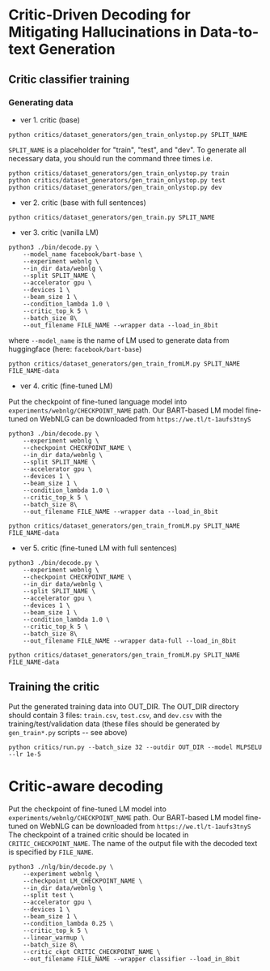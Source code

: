 # Critic-Driven Decoding for Mitigating Hallucinations in Data-to-text Generation

## Critic classifier training
### Generating data

- ver 1. critic (base)
```
python critics/dataset_generators/gen_train_onlystop.py SPLIT_NAME
```
`SPLIT_NAME` is a placeholder for "train", "test", and "dev". To generate all necessary data, you should run the command three times i.e.
```
python critics/dataset_generators/gen_train_onlystop.py train
python critics/dataset_generators/gen_train_onlystop.py test
python critics/dataset_generators/gen_train_onlystop.py dev
```

- ver 2. critic (base with full sentences)
```
python critics/dataset_generators/gen_train.py SPLIT_NAME 
```
- ver 3. critic (vanilla LM)
```
python3 ./bin/decode.py \
    --model_name facebook/bart-base \
    --experiment webnlg \
    --in_dir data/webnlg \
    --split SPLIT_NAME \
    --accelerator gpu \
    --devices 1 \
    --beam_size 1 \
    --condition_lambda 1.0 \
    --critic_top_k 5 \
    --batch_size 8\
    --out_filename FILE_NAME --wrapper data --load_in_8bit
 ```
where `--model_name` is the name of LM used to generate data from huggingface (here: `facebook/bart-base`)
```
python critics/dataset_generators/gen_train_fromLM.py SPLIT_NAME FILE_NAME-data
```
- ver 4. critic (fine-tuned LM)

Put the checkpoint of fine-tuned language model into `experiments/webnlg/CHECKPOINT_NAME` path. Our BART-based LM model fine-tuned on WebNLG can be downloaded from `https://we.tl/t-1aufs3tnyS`
```
python3 ./bin/decode.py \
    --experiment webnlg \
    --checkpoint CHECKPOINT_NAME \
    --in_dir data/webnlg \
    --split SPLIT_NAME \
    --accelerator gpu \
    --devices 1 \
    --beam_size 1 \
    --condition_lambda 1.0 \
    --critic_top_k 5 \
    --batch_size 8\
    --out_filename FILE_NAME --wrapper data --load_in_8bit

python critics/dataset_generators/gen_train_fromLM.py SPLIT_NAME FILE_NAME-data
```
- ver 5. critic (fine-tuned LM with full sentences)
```
python3 ./bin/decode.py \
    --experiment webnlg \ 
    --checkpoint CHECKPOINT_NAME \
    --in_dir data/webnlg \
    --split SPLIT_NAME \
    --accelerator gpu \
    --devices 1 \
    --beam_size 1 \
    --condition_lambda 1.0 \
    --critic_top_k 5 \
    --batch_size 8\
    --out_filename FILE_NAME --wrapper data-full --load_in_8bit

python critics/dataset_generators/gen_train_fromLM.py SPLIT_NAME FILE_NAME-data
```
## Training the critic
Put the generated training data into OUT_DIR. The OUT_DIR directory should contain 3 files: `train.csv`, `test.csv`, and `dev.csv` with the training/test/validation data (these files should be generated by `gen_train*.py` scripts -- see above)
```
python critics/run.py --batch_size 32 --outdir OUT_DIR --model MLPSELU --lr 1e-5
```

# Critic-aware decoding

Put the checkpoint of fine-tuned LM model into `experiments/webnlg/CHECKPOINT_NAME` path. Our BART-based LM model fine-tuned on WebNLG can be downloaded from `https://we.tl/t-1aufs3tnyS`
The checkpoint of a trained critic should be located in `CRITIC_CHECKPOINT_NAME`. The name of the output file with the decoded text is specified by `FILE_NAME`.
```
python3 ./nlg/bin/decode.py \
    --experiment webnlg \
    --checkpoint LM_CHECKPOINT_NAME \
    --in_dir data/webnlg \
    --split test \
    --accelerator gpu \
    --devices 1 \
    --beam_size 1 \
    --condition_lambda 0.25 \
    --critic_top_k 5 \
    --linear_warmup \
    --batch_size 8\
    --critic_ckpt CRITIC_CHECKPOINT_NAME \
    --out_filename FILE_NAME --wrapper classifier --load_in_8bit
```

